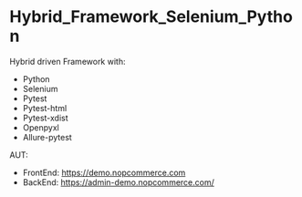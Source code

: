# Hybrid_Framework_Selenium_Python
Hybrid driven Framework with:
* Python
* Selenium
* Pytest
* Pytest-html
* Pytest-xdist
* Openpyxl
* Allure-pytest


AUT:
* FrontEnd: https://demo.nopcommerce.com
* BackEnd: https://admin-demo.nopcommerce.com/
